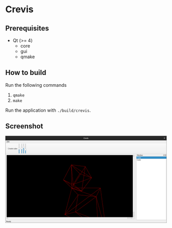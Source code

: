 # Crevis

## Prerequisites
- Qt (>= 4)
  - core
  - gui
  - qmake

## How to build
Run the following commands
1. `qmake`
2. `make`

Run the application with `./build/crevis`.

## Screenshot
![Screenshot of the Crevis UI](docs/crevis.png)